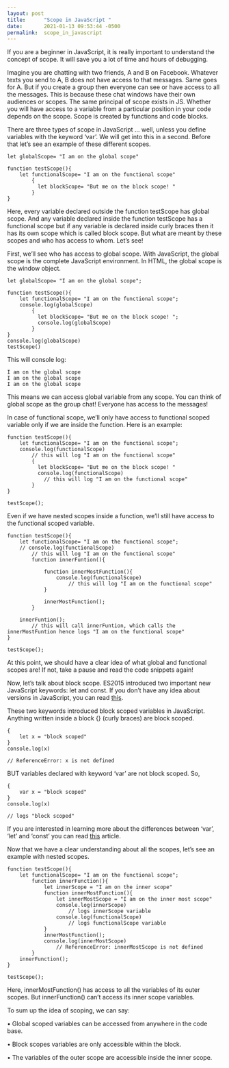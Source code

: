 ```yaml
---
layout: post
title:      "Scope in JavaScript "
date:       2021-01-13 09:53:44 -0500
permalink:  scope_in_javascript
---
```



If you are a beginner in JavaScript, it is really important to understand the concept of scope. It will save you a lot of time and hours of debugging. 

Imagine you are chatting with two friends, A and B on Facebook. Whatever texts you send to A, B does not have access to that messages. Same goes for A. But if you create a group then everyone can see or have access to all the messages. This is because these chat windows have their own audiences or scopes. The same principal of scope exists in JS. Whether you will have access to a variable from a particular position in your code depends on the scope. Scope is created by functions and code blocks. 

There are three types of scope in JavaScript … well, unless you define variables with the keyword ‘var’. We will get into this in a second. Before that let’s see an example of these different scopes.

```
let globalScope= "I am on the global scope"

function testScope(){
    let functionalScope= "I am on the functional scope"
        {
          let blockScope= "But me on the block scope! "
        }
}
```

Here, every variable declared outside the function testScope has global scope. And any variable declared inside the function testScope has a functional scope but if any variable is declared inside curly braces then it has its own scope which is called block scope. But what are meant by these scopes and who has access to whom. Let’s see!

First, we’ll see who has access to global scope. With JavaScript, the global scope is the complete JavaScript environment. In HTML, the global scope is the window object.

```
let globalScope= "I am on the global scope";

function testScope(){
    let functionalScope= "I am on the functional scope";
    console.log(globalScope)
        {
          let blockScope= "But me on the block scope! ";
          console.log(globalScope)
        }
}
console.log(globalScope)
testScope()
```

This will console log:

```
I am on the global scope
I am on the global scope
I am on the global scope
```

This means we can access global variable from any scope. You can think of global scope as the group chat! Everyone has access to the messages!

In case of functional scope, we’ll only have access to functional scoped variable only if we are inside the function. Here is an example:

```
function testScope(){
    let functionalScope= "I am on the functional scope";
    console.log(functionalScope) 
        // this will log "I am on the functional scope"
        {
          let blockScope= "But me on the block scope! "
          console.log(functionalScope)
            // this will log "I am on the functional scope"
        }
}

testScope();
```

Even if we have nested scopes inside a function, we’ll still have access to the functional scoped variable.

```
function testScope(){
    let functionalScope= "I am on the functional scope";
    // console.log(functionalScope) 
        // this will log "I am on the functional scope"
        function innerFuntion(){
            
            function innerMostFunction(){
                console.log(functionalScope)
                    // this will log "I am on the functional scope"
            }
            
            innerMostFunction();
        }
    
    innerFuntion();
        // this will call innerFuntion, which calls the innerMostFuntion hence logs "I am on the functional scope"
}

testScope();
```

At this point, we should have a clear idea of what global and functional scopes are! If not, take a pause and read the code snippets again!

Now, let’s talk about block scope. ES2015 introduced two important new JavaScript keywords: let and const. If you don’t have any idea about versions in JavaScript, you can read [this](https://www.w3schools.com/js/js_versions.asp).

These two keywords introduced block scoped variables in JavaScript. Anything written inside a block {} (curly braces) are block scoped. 

```
{ 
    let x = "block scoped"
}
console.log(x)

// ReferenceError: x is not defined
```

BUT variables declared with keyword ‘var’ are not block scoped. So, 

```
{ 
    var x = "block scoped"
}
console.log(x)

// logs "block scoped"
```

If you are interested in learning more about the differences between ‘var’, ‘let’ and ‘const’ you can read [this](https://www.freecodecamp.org/news/var-let-and-const-whats-the-difference/) article.

Now that we have a clear understanding about all the scopes, let’s see an example with nested scopes.

```
function testScope(){
    let functionalScope= "I am on the functional scope";
        function innerFunction(){
            let innerScope = "I am on the inner scope"
            function innerMostFunction(){
                let innerMostScope = "I am on the inner most scope"
                console.log(innerScope)
                    // logs innerScope variable
                console.log(functionalScope) 
                    // logs functionalScope variable
            }
            innerMostFunction();
            console.log(innerMostScope)
                // ReferenceError: innerMostScope is not defined
        }
    innerFunction();
}

testScope();
```

Here, innerMostFunction() has access to all the variables of its outer scopes. But innerFunction() can’t access its inner scope variables. 

To sum up the idea of scoping, we can say:

•	Global scoped variables can be accessed from anywhere in the code base.

•	Block scopes variables are only accessible within the block.

•	The variables of the outer scope are accessible inside the inner scope.

